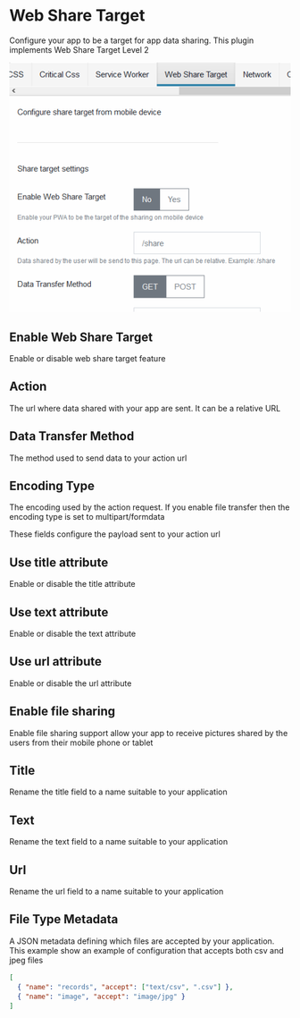 # Web Share Target

Configure your app to be a target for app data sharing.
This plugin implements Web Share Target Level 2

![Web Share Target settings](./img/web-share-target-settings.PNG)

## Enable Web Share Target

Enable or disable web share target feature

## Action

The url where data shared with your app are sent. It can be a relative URL

## Data Transfer Method

The method used to send data to your action url

## Encoding Type

The encoding used by the action request. If you enable file transfer then the encoding type is set to multipart/formdata

These fields configure the payload sent to your action url

## Use title attribute

Enable or disable the title attribute

## Use text attribute

Enable or disable the text attribute

## Use url attribute

Enable or disable the url attribute

## Enable file sharing

Enable file sharing support allow your app to receive pictures shared by the users from their mobile phone or tablet

## Title

Rename the title field to a name suitable to your application

## Text

Rename the text field to a name suitable to your application

## Url

Rename the url field to a name suitable to your application

## File Type Metadata

A JSON metadata defining which files are accepted by your application. This example show an example of configuration that accepts both csv and jpeg files

```json
[
  { "name": "records", "accept": ["text/csv", ".csv"] },
  { "name": "image", "accept": "image/jpg" }
]
```
